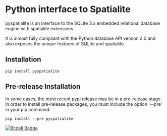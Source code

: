Python interface to Spatialite
======

pyspatialite is an interface to the SQLite 3.x embedded relational database engine with spatialite extensions.

It is almost fully compliant with the Python database API version 2.0 and also exposes the unique features of SQLite and spatialite.

Installation
------

```
pip install pyspatialite
```

Pre-release Installation
------
In some cases, the most recent pypi release may be in a pre-release stage.  In order to install pre-release packages, you must include the option '--pre' in your pip command:

```
pip install --pre pyspatialite
```




[![Bitdeli Badge](https://d2weczhvl823v0.cloudfront.net/lokkju/pyspatialite/trend.png)](https://bitdeli.com/free "Bitdeli Badge")

